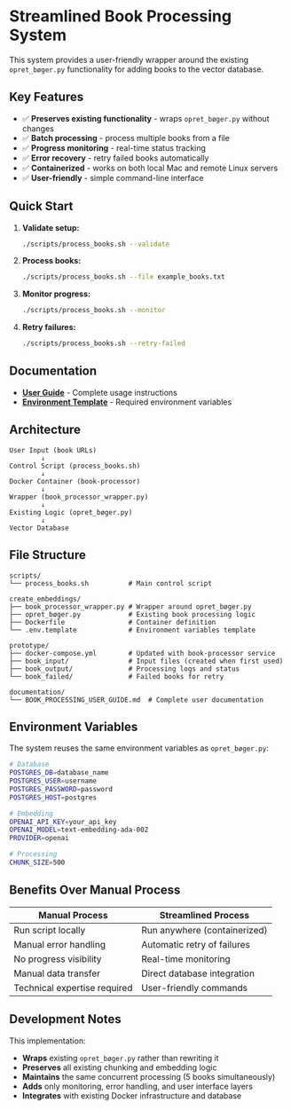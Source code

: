 # Streamlined Book Processing System

This system provides a user-friendly wrapper around the existing `opret_bøger.py` functionality for adding books to the vector database.

## Key Features

- ✅ **Preserves existing functionality** - wraps `opret_bøger.py` without changes
- ✅ **Batch processing** - process multiple books from a file
- ✅ **Progress monitoring** - real-time status tracking
- ✅ **Error recovery** - retry failed books automatically
- ✅ **Containerized** - works on both local Mac and remote Linux servers
- ✅ **User-friendly** - simple command-line interface

## Quick Start

1. **Validate setup:**
   ```bash
   ./scripts/process_books.sh --validate
   ```

2. **Process books:**
   ```bash
   ./scripts/process_books.sh --file example_books.txt
   ```

3. **Monitor progress:**
   ```bash
   ./scripts/process_books.sh --monitor
   ```

4. **Retry failures:**
   ```bash
   ./scripts/process_books.sh --retry-failed
   ```

## Documentation

- [**User Guide**](documentation/BOOK_PROCESSING_USER_GUIDE.md) - Complete usage instructions
- [**Environment Template**](create_embeddings/.env.template) - Required environment variables

## Architecture

```
User Input (book URLs)
        ↓
Control Script (process_books.sh)
        ↓
Docker Container (book-processor)
        ↓
Wrapper (book_processor_wrapper.py)
        ↓
Existing Logic (opret_bøger.py)
        ↓
Vector Database
```

## File Structure

```
scripts/
└── process_books.sh          # Main control script

create_embeddings/
├── book_processor_wrapper.py # Wrapper around opret_bøger.py
├── opret_bøger.py            # Existing book processing logic
├── Dockerfile                # Container definition
└── .env.template             # Environment variables template

prototype/
├── docker-compose.yml        # Updated with book-processor service
├── book_input/               # Input files (created when first used)
├── book_output/              # Processing logs and status
└── book_failed/              # Failed books for retry

documentation/
└── BOOK_PROCESSING_USER_GUIDE.md  # Complete user documentation
```

## Environment Variables

The system reuses the same environment variables as `opret_bøger.py`:

```bash
# Database
POSTGRES_DB=database_name
POSTGRES_USER=username
POSTGRES_PASSWORD=password
POSTGRES_HOST=postgres

# Embedding
OPENAI_API_KEY=your_api_key
OPENAI_MODEL=text-embedding-ada-002
PROVIDER=openai

# Processing
CHUNK_SIZE=500
```

## Benefits Over Manual Process

| Manual Process | Streamlined Process |
|---|---|
| Run script locally | Run anywhere (containerized) |
| Manual error handling | Automatic retry of failures |
| No progress visibility | Real-time monitoring |
| Manual data transfer | Direct database integration |
| Technical expertise required | User-friendly commands |

## Development Notes

This implementation:
- **Wraps** existing `opret_bøger.py` rather than rewriting it
- **Preserves** all existing chunking and embedding logic
- **Maintains** the same concurrent processing (5 books simultaneously)
- **Adds** only monitoring, error handling, and user interface layers
- **Integrates** with existing Docker infrastructure and database
